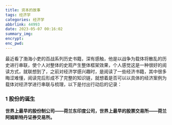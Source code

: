```yaml
---
title: 资本的故事
tags: 经济学
categories: 经济学
abbrlink: 44993
date: 2023-05-07 00:16:02
summary_img:
encrypt:
enc_pwd:
---
```


​	最近看了渤海小吏的百战系列历史书籍，深有感触，他是以战争为载体将散乱的历史进行串联，使个人对整体的史观产生整体框架效果，个人感觉这是一种很好的阅读方式，就联想到了，之前对经济学感兴趣时，是阅读了一些经济书籍，其中很多晦涩难懂，阅读完后形成不了完整的知识链，就想着是否可以以具体的经济案例为载体对经济学进行串联与梳理，以下是付出行动后的记录：

### 1 股份的诞生

**世界上最早的股份制公司——荷兰东印度公司，世界上最早的股票交易所——荷兰阿姆斯特丹证券交易所。**

  

